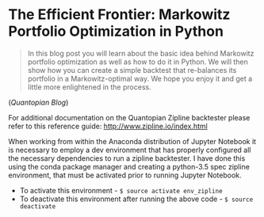 # The Efficient Frontier: Markowitz Portfolio Optimization in Python 
> In this blog post you will learn about the basic idea behind Markowitz portfolio optimization as well as how to do it in Python. We will then show how you can create a simple backtest that re-balances its portfolio in a Markowitz-optimal way. We hope you enjoy it and get a little more enlightened in the process.

(_Quantopian Blog_)

For additional documentation on the Quantopian Zipline backtester please refer to this reference guide: http://www.zipline.io/index.html

When working from within the Anaconda distribution of Jupyter Notebook it is necessary to employ a dev environment that has properly configured all the necessary dependencies to run a zipline backtester. I have done this using the conda package manager and creating a python-3.5 spec zipline environment, that must be activated prior to running Jupyter Notebook.
* To activate this environment - `$ source activate env_zipline`
* To deactivate this environment after running the above code - `$ source deactivate`




